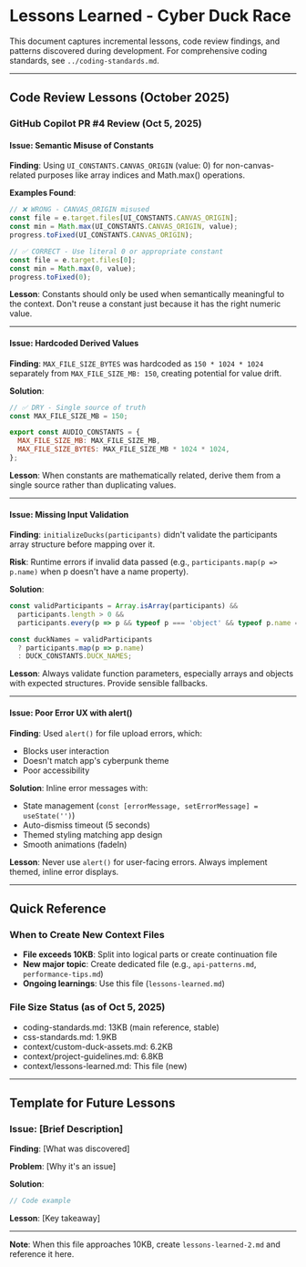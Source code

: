 # Lessons Learned - Cyber Duck Race

This document captures incremental lessons, code review findings, and patterns discovered during development. For comprehensive coding standards, see `../coding-standards.md`.

---

## Code Review Lessons (October 2025)

### GitHub Copilot PR #4 Review (Oct 5, 2025)

#### Issue: Semantic Misuse of Constants
**Finding**: Using `UI_CONSTANTS.CANVAS_ORIGIN` (value: 0) for non-canvas-related purposes like array indices and Math.max() operations.

**Examples Found**:
```javascript
// ❌ WRONG - CANVAS_ORIGIN misused
const file = e.target.files[UI_CONSTANTS.CANVAS_ORIGIN];
const min = Math.max(UI_CONSTANTS.CANVAS_ORIGIN, value);
progress.toFixed(UI_CONSTANTS.CANVAS_ORIGIN);

// ✅ CORRECT - Use literal 0 or appropriate constant
const file = e.target.files[0];
const min = Math.max(0, value);
progress.toFixed(0);
```

**Lesson**: Constants should only be used when semantically meaningful to the context. Don't reuse a constant just because it has the right numeric value.

---

#### Issue: Hardcoded Derived Values
**Finding**: `MAX_FILE_SIZE_BYTES` was hardcoded as `150 * 1024 * 1024` separately from `MAX_FILE_SIZE_MB: 150`, creating potential for value drift.

**Solution**:
```javascript
// ✅ DRY - Single source of truth
const MAX_FILE_SIZE_MB = 150;

export const AUDIO_CONSTANTS = {
  MAX_FILE_SIZE_MB: MAX_FILE_SIZE_MB,
  MAX_FILE_SIZE_BYTES: MAX_FILE_SIZE_MB * 1024 * 1024,
};
```

**Lesson**: When constants are mathematically related, derive them from a single source rather than duplicating values.

---

#### Issue: Missing Input Validation
**Finding**: `initializeDucks(participants)` didn't validate the participants array structure before mapping over it.

**Risk**: Runtime errors if invalid data passed (e.g., `participants.map(p => p.name)` when p doesn't have a name property).

**Solution**:
```javascript
const validParticipants = Array.isArray(participants) &&
  participants.length > 0 &&
  participants.every(p => p && typeof p === 'object' && typeof p.name === 'string');

const duckNames = validParticipants
  ? participants.map(p => p.name)
  : DUCK_CONSTANTS.DUCK_NAMES;
```

**Lesson**: Always validate function parameters, especially arrays and objects with expected structures. Provide sensible fallbacks.

---

#### Issue: Poor Error UX with alert()
**Finding**: Used `alert()` for file upload errors, which:
- Blocks user interaction
- Doesn't match app's cyberpunk theme
- Poor accessibility

**Solution**: Inline error messages with:
- State management (`const [errorMessage, setErrorMessage] = useState('')`)
- Auto-dismiss timeout (5 seconds)
- Themed styling matching app design
- Smooth animations (fadeIn)

**Lesson**: Never use `alert()` for user-facing errors. Always implement themed, inline error displays.

---

## Quick Reference

### When to Create New Context Files
- **File exceeds 10KB**: Split into logical parts or create continuation file
- **New major topic**: Create dedicated file (e.g., `api-patterns.md`, `performance-tips.md`)
- **Ongoing learnings**: Use this file (`lessons-learned.md`)

### File Size Status (as of Oct 5, 2025)
- coding-standards.md: 13KB (main reference, stable)
- css-standards.md: 1.9KB
- context/custom-duck-assets.md: 6.2KB
- context/project-guidelines.md: 6.8KB
- context/lessons-learned.md: This file (new)

---

## Template for Future Lessons

### Issue: [Brief Description]
**Finding**: [What was discovered]

**Problem**: [Why it's an issue]

**Solution**:
```javascript
// Code example
```

**Lesson**: [Key takeaway]

---

**Note**: When this file approaches 10KB, create `lessons-learned-2.md` and reference it here.
